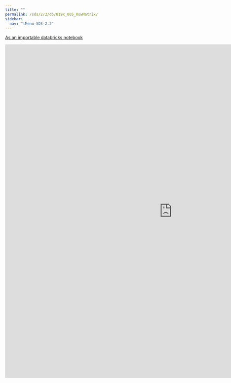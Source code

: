 ```yaml
---
title: ""
permalink: /sds/2/2/db/019x_005_RowMatrix/
sidebar:
  nav: "lMenu-SDS-2.2"
---
```


[As an importable databricks notebook](https://lamastex.github.io/scalable-data-science/sds/2/2/db/019x_005_RowMatrix.html)

<iframe src="https://lamastex.github.io/scalable-data-science/sds/2/2/db/019x_005_RowMatrix" width="1080" height="1080" frameborder="0"></iframe>
